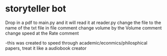 ﻿# storyteller bot
Drop in a pdf to main.py and it will read it at reader.py
change the file to the name of the txt file in file comment
change volume by the Volume comment
change speed at the Rate comment

-this was created to speed through academic/econmics/philosphical papers, treat it like a audiobook creator
